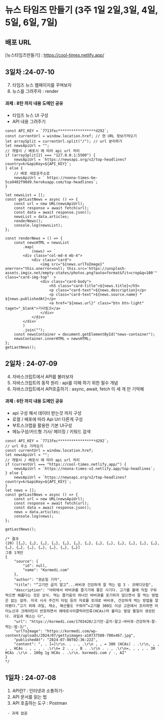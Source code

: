 # 뉴스 타임즈 만들기 (3주 1일 2일,3일, 4일, 5일, 6일, 7일)

## 배포 URL
[뉴스타임즈만들기] : https://cool-times.netlify.app/

## 3일차 :24-07-10
7. 타임즈 뉴스 웹페이지를 꾸며보자
8. 뉴스를 그려주자 : render

#### 과제 : 8탄 까지 내용 도메인 공유
- 타임즈 뉴스 UI 구성
- API 내용 그려주기
```
const API_KEY = `7713fec*****************d292`;
const currentUrl = window.location.href; // 현 URL 정보가져오기
let arraySplit = currentUrl.split("/"); // url 분리하기
let newsApiUrl = "";
// 개발시 / 배포시 에 따라 api url 처리
if (arraySplit[2] === "127.0.0.1:5500") {
    newsApiUrl = `https://newsapi.org/v2/top-headlines?country=kr&apiKey=${API_KEY}`;
} else {
    // 배포 새로운주소로
    newsApiUrl = ` https://noona-times-be-5ca9402f90d9.herokuapp.com/top-headlines`;
}

let newsList = [];
const getLastNews = async () => {
    const url = new URL(newsApiUrl);
    const response = await fetch(url);
    const data = await response.json();
    newsList = data.articles;
    renderNews();
    console.log(newsList);
};

const renderNews = () => {
    const newsHTML = newsList
        .map(
            (news) => `
        <div class="col-md-4 mb-4">
            <div class="card">
                <img src="${news.urlToImage}" onerror="this.onerror=null; this.src='https://unsplash-assets.imgix.net/empty-states/photos.png?auto=format&fit=crop&q=100'" class="card-img-top"  >
                <div class="card-body">
                    <h5 class="card-title">${news.title}</h5>
                    <p class="card-text">${news.description}</p>
                    <p class="card-text">${news.source.name} * ${news.publishedAt}</p>
                    <a href="${news.url}" class="btn btn-light" taget="_blank">기사링크</a>
                </div>
            </div>
        </div>`
        )
        .join("");
    const newsContainer = document.getElementById("news-container");
    newsContainer.innerHTML = newsHTML;
};
getLastNews();

```


## 2일차 : 24-07-09
4. 자바스크립트에서 API를 불러보자
5. 자바스크립트의 동작 원리 : api를 이해 하기 위한 필수 개념
6. 자바스크립트에서 API호출하기 : async, await, fetch 이 세 개 만 기억해

#### 과제 : 6탄 까지 내용 도메인 공유
- api 구성 해서 데이터 받는것 까지 구성
- 로컬 / 배포에 따라 Api Url 다른게 구성
- 부트스크랩을 활용한 기본 UI구성
- 메뉴구성/카드형 기사/ 페이징 / 키워드 검색
```
const API_KEY = `7713fec*****************d292`;
// url 주소 가져오기
const currentUrl = window.location.href;
let newsApiUrl = "";
// 개발시 / 배포시 에 따라 api url 처리
if (currentUrl === "https://cool-times.netlify.app/") {
    newsApiUrl = `https://noona-times-v2.netlify.app/top-headlines`;
} else {
    newsApiUrl = `https://newsapi.org/v2/top-headlines?country=kr&apiKey=${API_KEY}`;
}
let news = [];
const getLastNews = async () => {
    const url = new URL(newsApiUrl);
    const response = await fetch(url);
    const data = await response.json();
    news = data.articles;
    console.log(news);
};

getLastNews();

/* 결과
(20) [{…}, {…}, {…}, {…}, {…}, {…}, {…}, {…}, {…}, {…}, {…}, {…}, {…}, {…}, {…}, {…}, {…}, {…}, {…}, {…}]
그중 1개만
{
    "source": {
        "id": null,
        "name": "Kormedi.com"
    },
    "author": "권순일 기자",
    "title": "“고기만 굽지 말고”...바비큐 건강하게 잘 먹는 법 3 - 코메디닷컴",
    "description": "야외에서 바비큐를 즐기기에 좋은 시기다. 고기를 불에 직접 구워 먹으면 해롭다는 것은 상식. 먹는 즐거움의 하나인 바비큐를 포기하지 않으면서 잘 먹는 방법은 없는 걸까. 미국 시사 주간지 타임 등의 자료를 토대로 바비큐, 건강하게 먹는 방법을 알아봤다.“고기 외에 과일, 채소, 해산물도 구워라”=고기를 300도 이상 고온에서 조리하면 아미노산과 크레아틴이 반응하면서 헤테로사이클릭아민류(HCAs)라 불리는 발암 물질이 생성된다. 과일과 채소는 다",
    "url": "https://kormedi.com/1703420/고기만-굽지-말고-바비큐-건강하게-잘-먹는-법-3/",
    "urlToImage": "https://kormedi.com/wp-content/uploads/2024/07/gettyimages-a10737588-700x467.jpg",
    "publishedAt": "2024-07-08T02:36:22Z",
    "content": ", . [=]\r\n. . . , .\r\n , , = 300 (HCAs) . .\r\n, , , , , HCAs . , , , . .\r\n= 2 . , , B . .\r\n . . , .\r\n=, , , , . 30 HCAs .\r\n . 100g 1g HCAs . .\r\n. kormedi.com / -, AI"
}
*/

```


## 1일차 : 24-07-08
1. API란? : 인터넷과 소통하기- 
2. API 문서를 읽는 법
3. API 호출하는 도구 : Postman
```
 - 과제 없음
```

